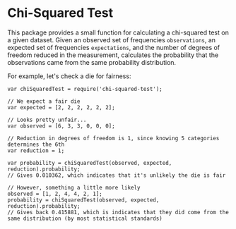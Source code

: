 # Chi-Squared Test
This package provides a small function for calculating a chi-squared test on a given dataset. Given an observed set of
frequencies `observations`, an expected set of frequencies `expectations`, and the number of degrees of freedom reduced
in the measurement, calculates the probability that the observations came from the same probability distribution.

For example, let's check a die for fairness:
```
var chiSquaredTest = require('chi-squared-test');

// We expect a fair die
var expected = [2, 2, 2, 2, 2, 2];

// Looks pretty unfair...
var observed = [6, 3, 3, 0, 0, 0];

// Reduction in degrees of freedom is 1, since knowing 5 categories determines the 6th
var reduction = 1;

var probability = chiSquaredTest(observed, expected, reduction).probability;
// Gives 0.010362, which indicates that it's unlikely the die is fair 

// However, something a little more likely
observed = [1, 2, 4, 4, 2, 1];
probability = chiSquaredTest(observed, expected, reduction).probability;
// Gives back 0.415881, which is indicates that they did come from the same distribution (by most statistical standards)
```
